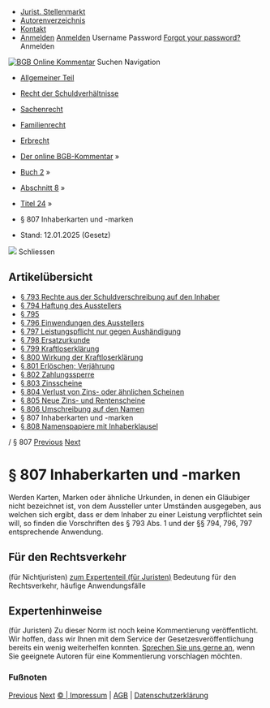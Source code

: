   * [Jurist. Stellenmarkt](https://bgb.kommentar.de/Buch-2/Abschnitt-8/Titel-24/</job-board> "Jurist. Stellenmarkt")
  * [Autorenverzeichnis](https://bgb.kommentar.de/Buch-2/Abschnitt-8/Titel-24/</Autorenverzeichnis> "Autorenverzeichnis")
  * [Kontakt](https://bgb.kommentar.de/Buch-2/Abschnitt-8/Titel-24/</Kontakt>)
  * [Anmelden](https://bgb.kommentar.de/Buch-2/Abschnitt-8/Titel-24/<#login> "show login form") [Anmelden](https://bgb.kommentar.de/Buch-2/Abschnitt-8/Titel-24/<#> "hide login form") Username Password
[Forgot your password?](https://bgb.kommentar.de/Buch-2/Abschnitt-8/Titel-24/</user/forgotpassword>) Anmelden 


[![BGB Online Kommentar](https://bgb.kommentar.de/extension/bgb/design/bgb/images/logo.png)](https://bgb.kommentar.de/Buch-2/Abschnitt-8/Titel-24/</> "BGB Online Kommentar")
Suchen
Navigation
  * [Allgemeiner Teil](https://bgb.kommentar.de/Buch-2/Abschnitt-8/Titel-24/</Buch-1>)
  * [Recht der Schuldverhältnisse](https://bgb.kommentar.de/Buch-2/Abschnitt-8/Titel-24/</Buch-2>)
  * [Sachenrecht](https://bgb.kommentar.de/Buch-2/Abschnitt-8/Titel-24/</Buch-3>)
  * [Familienrecht](https://bgb.kommentar.de/Buch-2/Abschnitt-8/Titel-24/</Buch-4>)
  * [Erbrecht](https://bgb.kommentar.de/Buch-2/Abschnitt-8/Titel-24/</Buch-5>)


  * [Der online BGB-Kommentar](https://bgb.kommentar.de/Buch-2/Abschnitt-8/Titel-24/</>) »
  * [Buch 2](https://bgb.kommentar.de/Buch-2/Abschnitt-8/Titel-24/</Buch-2>) »
  * [Abschnitt 8](https://bgb.kommentar.de/Buch-2/Abschnitt-8/Titel-24/</Buch-2/Abschnitt-8>) »
  * [Titel 24](https://bgb.kommentar.de/Buch-2/Abschnitt-8/Titel-24/</Buch-2/Abschnitt-8/Titel-24>) »
  * § 807 Inhaberkarten und -marken 
  * Stand: 12.01.2025 (Gesetz) 


![](https://vg01.met.vgwort.de/na/1c9909529ead4f509072c06d9081a7d5)
Schliessen 
## Artikelübersicht
  * [ § 793 Rechte aus der Schuldverschreibung auf den Inhaber ](https://bgb.kommentar.de/Buch-2/Abschnitt-8/Titel-24/</Buch-2/Abschnitt-8/Titel-24/Rechte-aus-der-Schuldverschreibung-auf-den-Inhaber>)
  * [ § 794 Haftung des Ausstellers ](https://bgb.kommentar.de/Buch-2/Abschnitt-8/Titel-24/</Buch-2/Abschnitt-8/Titel-24/Haftung-des-Ausstellers>)
  * [ § 795 ](https://bgb.kommentar.de/Buch-2/Abschnitt-8/Titel-24/</Buch-2/Abschnitt-8/Titel-24/node_1224>)
  * [ § 796 Einwendungen des Ausstellers ](https://bgb.kommentar.de/Buch-2/Abschnitt-8/Titel-24/</Buch-2/Abschnitt-8/Titel-24/Einwendungen-des-Ausstellers>)
  * [ § 797 Leistungspflicht nur gegen Aushändigung ](https://bgb.kommentar.de/Buch-2/Abschnitt-8/Titel-24/</Buch-2/Abschnitt-8/Titel-24/Leistungspflicht-nur-gegen-Aushaendigung>)
  * [ § 798 Ersatzurkunde ](https://bgb.kommentar.de/Buch-2/Abschnitt-8/Titel-24/</Buch-2/Abschnitt-8/Titel-24/Ersatzurkunde>)
  * [ § 799 Kraftloserklärung ](https://bgb.kommentar.de/Buch-2/Abschnitt-8/Titel-24/</Buch-2/Abschnitt-8/Titel-24/Kraftloserklaerung>)
  * [ § 800 Wirkung der Kraftloserklärung ](https://bgb.kommentar.de/Buch-2/Abschnitt-8/Titel-24/</Buch-2/Abschnitt-8/Titel-24/Wirkung-der-Kraftloserklaerung>)
  * [ § 801 Erlöschen; Verjährung ](https://bgb.kommentar.de/Buch-2/Abschnitt-8/Titel-24/</Buch-2/Abschnitt-8/Titel-24/Erloeschen-Verjaehrung>)
  * [ § 802 Zahlungssperre ](https://bgb.kommentar.de/Buch-2/Abschnitt-8/Titel-24/</Buch-2/Abschnitt-8/Titel-24/Zahlungssperre>)
  * [ § 803 Zinsscheine ](https://bgb.kommentar.de/Buch-2/Abschnitt-8/Titel-24/</Buch-2/Abschnitt-8/Titel-24/Zinsscheine>)
  * [ § 804 Verlust von Zins- oder ähnlichen Scheinen ](https://bgb.kommentar.de/Buch-2/Abschnitt-8/Titel-24/</Buch-2/Abschnitt-8/Titel-24/Verlust-von-Zins-oder-aehnlichen-Scheinen>)
  * [ § 805 Neue Zins- und Rentenscheine ](https://bgb.kommentar.de/Buch-2/Abschnitt-8/Titel-24/</Buch-2/Abschnitt-8/Titel-24/Neue-Zins-und-Rentenscheine>)
  * [ § 806 Umschreibung auf den Namen ](https://bgb.kommentar.de/Buch-2/Abschnitt-8/Titel-24/</Buch-2/Abschnitt-8/Titel-24/Umschreibung-auf-den-Namen>)
  * § 807 Inhaberkarten und -marken 
  * [ § 808 Namenspapiere mit Inhaberklausel ](https://bgb.kommentar.de/Buch-2/Abschnitt-8/Titel-24/</Buch-2/Abschnitt-8/Titel-24/Namenspapiere-mit-Inhaberklausel>)


/ § 807 
[Previous](https://bgb.kommentar.de/Buch-2/Abschnitt-8/Titel-24/</Buch-2/Abschnitt-8/Titel-24/Umschreibung-auf-den-Namen> "§ 806 Umschreibung auf den Namen") [Next](https://bgb.kommentar.de/Buch-2/Abschnitt-8/Titel-24/</Buch-2/Abschnitt-8/Titel-24/Namenspapiere-mit-Inhaberklausel> "§ 808 Namenspapiere mit Inhaberklausel")
# § 807 Inhaberkarten und -marken
Werden Karten, Marken oder ähnliche Urkunden, in denen ein Gläubiger nicht bezeichnet ist, von dem Aussteller unter Umständen ausgegeben, aus welchen sich ergibt, dass er dem Inhaber zu einer Leistung verpflichtet sein will, so finden die Vorschriften des § 793 Abs. 1 und der §§ 794, 796, 797 entsprechende Anwendung.
## Für den Rechtsverkehr 
(für Nichtjuristen)
[zum Expertenteil (für Juristen)](https://bgb.kommentar.de/Buch-2/Abschnitt-8/Titel-24/<#expertenhinweise>)
Bedeutung für den Rechtsverkehr, häufige Anwendungsfälle
## Expertenhinweise
(für Juristen)
Zu dieser Norm ist noch keine Kommentierung veröffentlicht. Wir hoffen, dass wir Ihnen mit dem Service der Gesetzesveröffentlichung bereits ein wenig weiterhelfen konnten. [Sprechen Sie uns gerne an](https://bgb.kommentar.de/Buch-2/Abschnitt-8/Titel-24/</Kontakt>), wenn Sie geeignete Autoren für eine Kommentierung vorschlagen möchten. 
### Fußnoten
[Previous](https://bgb.kommentar.de/Buch-2/Abschnitt-8/Titel-24/</Buch-2/Abschnitt-8/Titel-24/Umschreibung-auf-den-Namen> "§ 806 Umschreibung auf den Namen") [Next](https://bgb.kommentar.de/Buch-2/Abschnitt-8/Titel-24/</Buch-2/Abschnitt-8/Titel-24/Namenspapiere-mit-Inhaberklausel> "§ 808 Namenspapiere mit Inhaberklausel")
[© | Impressum](https://bgb.kommentar.de/Buch-2/Abschnitt-8/Titel-24/</Kontakt>) | [AGB](https://bgb.kommentar.de/Buch-2/Abschnitt-8/Titel-24/</AGB>) | [Datenschutzerklärung](https://bgb.kommentar.de/Buch-2/Abschnitt-8/Titel-24/</Datenschutzerklaerung-fuer-Leser>)
